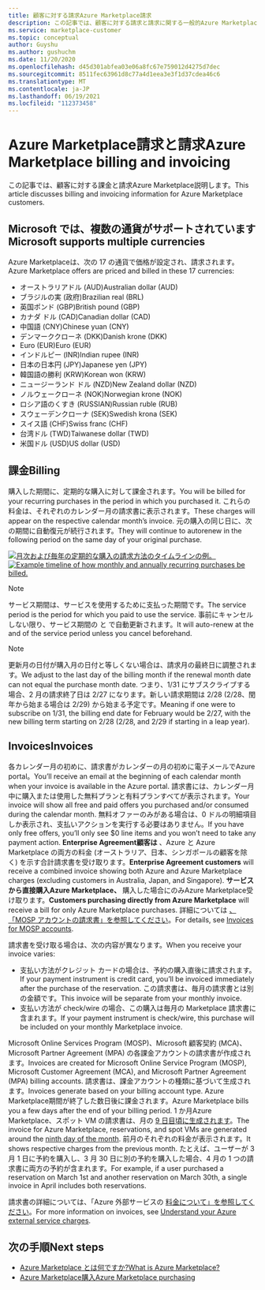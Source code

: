 ```yaml
---
title: 顧客に対する請求Azure Marketplace請求
description: この記事では、顧客に対する請求と請求に関する一般的Azure Marketplace説明します。
ms.service: marketplace-customer
ms.topic: conceptual
author: Guyshu
ms.author: gushuchm
ms.date: 11/20/2020
ms.openlocfilehash: d45d301abfea03e06a8fc67e759012d4275d7dec
ms.sourcegitcommit: 8511fec63961d8c77a4d1eea3e3f1d37cdea46c6
ms.translationtype: MT
ms.contentlocale: ja-JP
ms.lasthandoff: 06/19/2021
ms.locfileid: "112373458"
---
```

# <a name="azure-marketplace-billing-and-invoicing"></a><span data-ttu-id="adaf1-103">Azure Marketplace請求と請求</span><span class="sxs-lookup"><span data-stu-id="adaf1-103">Azure Marketplace billing and invoicing</span></span>

<span data-ttu-id="adaf1-104">この記事では、顧客に対する課金と請求Azure Marketplace説明します。</span><span class="sxs-lookup"><span data-stu-id="adaf1-104">This article discusses billing and invoicing information for Azure Marketplace customers.</span></span>

## <a name="microsoft-supports-multiple-currencies"></a><span data-ttu-id="adaf1-105">Microsoft では、複数の通貨がサポートされています</span><span class="sxs-lookup"><span data-stu-id="adaf1-105">Microsoft supports multiple currencies</span></span>

<span data-ttu-id="adaf1-106">Azure Marketplaceは、次の 17 の通貨で価格が設定され、請求されます。</span><span class="sxs-lookup"><span data-stu-id="adaf1-106">Azure Marketplace offers are priced and billed in these 17 currencies:</span></span>

- <span data-ttu-id="adaf1-107">オーストラリアドル (AUD)</span><span class="sxs-lookup"><span data-stu-id="adaf1-107">Australian dollar (AUD)</span></span>
- <span data-ttu-id="adaf1-108">ブラジルの実 (政府)</span><span class="sxs-lookup"><span data-stu-id="adaf1-108">Brazilian real (BRL)</span></span>
- <span data-ttu-id="adaf1-109">英国ポンド (GBP)</span><span class="sxs-lookup"><span data-stu-id="adaf1-109">British pound (GBP)</span></span>
- <span data-ttu-id="adaf1-110">カナダ ドル (CAD)</span><span class="sxs-lookup"><span data-stu-id="adaf1-110">Canadian dollar (CAD)</span></span>
- <span data-ttu-id="adaf1-111">中国語 (CNY)</span><span class="sxs-lookup"><span data-stu-id="adaf1-111">Chinese yuan (CNY)</span></span>
- <span data-ttu-id="adaf1-112">デンマーククローネ (DKK)</span><span class="sxs-lookup"><span data-stu-id="adaf1-112">Danish krone (DKK)</span></span>
- <span data-ttu-id="adaf1-113">Euro (EUR)</span><span class="sxs-lookup"><span data-stu-id="adaf1-113">Euro (EUR)</span></span>
- <span data-ttu-id="adaf1-114">インドルピー (INR)</span><span class="sxs-lookup"><span data-stu-id="adaf1-114">Indian rupee (INR)</span></span>
- <span data-ttu-id="adaf1-115">日本の日本円 (JPY)</span><span class="sxs-lookup"><span data-stu-id="adaf1-115">Japanese yen (JPY)</span></span>
- <span data-ttu-id="adaf1-116">韓国語の勝利 (KRW)</span><span class="sxs-lookup"><span data-stu-id="adaf1-116">Korean won (KRW)</span></span>
- <span data-ttu-id="adaf1-117">ニュージーランド ドル (NZD)</span><span class="sxs-lookup"><span data-stu-id="adaf1-117">New Zealand dollar (NZD)</span></span>
- <span data-ttu-id="adaf1-118">ノルウェークローネ (NOK)</span><span class="sxs-lookup"><span data-stu-id="adaf1-118">Norwegian krone (NOK)</span></span>
- <span data-ttu-id="adaf1-119">ロシア語のくすき (RUSSIAN)</span><span class="sxs-lookup"><span data-stu-id="adaf1-119">Russian ruble (RUB)</span></span>
- <span data-ttu-id="adaf1-120">スウェーデンクローナ (SEK)</span><span class="sxs-lookup"><span data-stu-id="adaf1-120">Swedish krona (SEK)</span></span>
- <span data-ttu-id="adaf1-121">スイス語 (CHF)</span><span class="sxs-lookup"><span data-stu-id="adaf1-121">Swiss franc (CHF)</span></span>
- <span data-ttu-id="adaf1-122">台湾ドル (TWD)</span><span class="sxs-lookup"><span data-stu-id="adaf1-122">Taiwanese dollar (TWD)</span></span>
- <span data-ttu-id="adaf1-123">米国ドル (USD)</span><span class="sxs-lookup"><span data-stu-id="adaf1-123">US dollar (USD)</span></span>

## <a name="billing"></a><span data-ttu-id="adaf1-124">課金</span><span class="sxs-lookup"><span data-stu-id="adaf1-124">Billing</span></span>

<span data-ttu-id="adaf1-125">購入した期間に、定期的な購入に対して課金されます。</span><span class="sxs-lookup"><span data-stu-id="adaf1-125">You will be billed for your recurring purchases in the period in which you purchased it.</span></span> <span data-ttu-id="adaf1-126">これらの料金は、それぞれのカレンダー月の請求書に表示されます。</span><span class="sxs-lookup"><span data-stu-id="adaf1-126">These charges will appear on the respective calendar month’s invoice.</span></span> <span data-ttu-id="adaf1-127">元の購入の同じ日に、次の期間に自動復元が続行されます。</span><span class="sxs-lookup"><span data-stu-id="adaf1-127">They will continue to autorenew in the following period on the same day of your original purchase.</span></span>

<span data-ttu-id="adaf1-128">[![月次および毎年の定期的な購入の請求方法のタイムラインの例。](media/billing/billing-charges-recurring.png)](media/billing/billing-charges-recurring.png#lightbox)</span><span class="sxs-lookup"><span data-stu-id="adaf1-128">[![Example timeline of how monthly and annually recurring purchases be billed.](media/billing/billing-charges-recurring.png)](media/billing/billing-charges-recurring.png#lightbox)</span></span>

>[!NOTE]
> <span data-ttu-id="adaf1-129">サービス期間は、サービスを使用するために支払った期間です。</span><span class="sxs-lookup"><span data-stu-id="adaf1-129">The service period is the period for which you paid to use the service.</span></span> <span data-ttu-id="adaf1-130">事前にキャンセルしない限り、サービス期間の と で自動更新されます。</span><span class="sxs-lookup"><span data-stu-id="adaf1-130">It will auto-renew at the and of the service period unless you cancel beforehand.</span></span>

> [!NOTE]
> <span data-ttu-id="adaf1-131">更新月の日付が購入月の日付と等しくない場合は、請求月の最終日に調整されます。</span><span class="sxs-lookup"><span data-stu-id="adaf1-131">We adjust to the last day of the billing month if the renewal month date can not equal the purchase month date.</span></span> <span data-ttu-id="adaf1-132">つまり、1/31 にサブスクライブする場合、2 月の請求終了日は 2/27 になります。新しい請求期間は 2/28 (2/28、閏年から始まる場合は 2/29) から始まる予定です。</span><span class="sxs-lookup"><span data-stu-id="adaf1-132">Meaning if one were to subscribe on 1/31, the billing end date for February would be 2/27, with the new billing term starting on 2/28 (2/28, and 2/29 if starting in a leap year).</span></span>

## <a name="invoices"></a><span data-ttu-id="adaf1-133">Invoices</span><span class="sxs-lookup"><span data-stu-id="adaf1-133">Invoices</span></span>

<span data-ttu-id="adaf1-134">各カレンダー月の初めに、請求書がカレンダーの月の初めに電子メールでAzure portal。</span><span class="sxs-lookup"><span data-stu-id="adaf1-134">You’ll receive an email at the beginning of each calendar month when your invoice is available in the Azure portal.</span></span> <span data-ttu-id="adaf1-135">請求書には、カレンダー月中に購入または使用した無料プランと有料プランすべてが表示されます。</span><span class="sxs-lookup"><span data-stu-id="adaf1-135">Your invoice will show all free and paid offers you purchased and/or consumed during the calendar month.</span></span> <span data-ttu-id="adaf1-136">無料オファーのみがある場合は、0 ドルの明細項目しか表示され、支払いアクションを実行する必要はありません。</span><span class="sxs-lookup"><span data-stu-id="adaf1-136">If you have only free offers, you’ll only see $0 line items and you won’t need to take any payment action.</span></span> <span data-ttu-id="adaf1-137">**Enterprise Agreement顧客は** 、Azure と Azure Marketplace の両方の料金 (オーストラリア、日本、シンガポールの顧客を除く) を示す合計請求書を受け取ります。</span><span class="sxs-lookup"><span data-stu-id="adaf1-137">**Enterprise Agreement customers** will receive a combined invoice showing both Azure and Azure Marketplace charges (excluding customers in Australia, Japan, and Singapore).</span></span> <span data-ttu-id="adaf1-138">**サービスから直接購入Azure Marketplace、** 購入した場合にのみAzure Marketplace受け取ります。</span><span class="sxs-lookup"><span data-stu-id="adaf1-138">**Customers purchasing directly from Azure Marketplace** will receive a bill for only Azure Marketplace purchases.</span></span> <span data-ttu-id="adaf1-139">詳細については [、「MOSP アカウントの請求書」を参照してください](/azure/cost-management-billing/understand/download-azure-invoice#invoices-for-mosp-billing-accounts)。</span><span class="sxs-lookup"><span data-stu-id="adaf1-139">For details, see [Invoices for MOSP accounts](/azure/cost-management-billing/understand/download-azure-invoice#invoices-for-mosp-billing-accounts).</span></span>

<span data-ttu-id="adaf1-140">請求書を受け取る場合は、次の内容が異なります。</span><span class="sxs-lookup"><span data-stu-id="adaf1-140">When you receive your invoice varies:</span></span>

- <span data-ttu-id="adaf1-141">支払い方法がクレジット カードの場合は、予約の購入直後に請求されます。</span><span class="sxs-lookup"><span data-stu-id="adaf1-141">If your payment instrument is credit card, you’ll be invoiced immediately after the purchase of the reservation.</span></span> <span data-ttu-id="adaf1-142">この請求書は、毎月の請求書とは別の金額です。</span><span class="sxs-lookup"><span data-stu-id="adaf1-142">This invoice will be separate from your monthly invoice.</span></span>
- <span data-ttu-id="adaf1-143">支払い方法が check/wire の場合、この購入は毎月の Marketplace 請求書に含まれます。</span><span class="sxs-lookup"><span data-stu-id="adaf1-143">If your payment instrument is check/wire, this purchase will be included on your monthly Marketplace invoice.</span></span>

<span data-ttu-id="adaf1-144">Microsoft Online Services Program (MOSP)、Microsoft 顧客契約 (MCA)、Microsoft Partner Agreement (MPA) の各課金アカウントの請求書が作成されます。</span><span class="sxs-lookup"><span data-stu-id="adaf1-144">Invoices are created for Microsoft Online Service Program (MOSP), Microsoft Customer Agreement (MCA), and Microsoft Partner Agreement (MPA) billing accounts.</span></span> <span data-ttu-id="adaf1-145">請求書は、課金アカウントの種類に基づいて生成されます。</span><span class="sxs-lookup"><span data-stu-id="adaf1-145">Invoices generate based on your billing account type.</span></span> <span data-ttu-id="adaf1-146">Azure Marketplace期間が終了した数日後に課金されます。</span><span class="sxs-lookup"><span data-stu-id="adaf1-146">Azure Marketplace bills you a few days after the end of your billing period.</span></span> <span data-ttu-id="adaf1-147">1 か月Azure Marketplace、スポット VM の請求書は、月の [9 日目頃に生成されます](/azure/cost-management-billing/understand/download-azure-invoice#invoices-for-mosp-billing-accounts)。</span><span class="sxs-lookup"><span data-stu-id="adaf1-147">The invoice for Azure Marketplace, reservations, and spot VMs are generated around the [ninth day of the month](/azure/cost-management-billing/understand/download-azure-invoice#invoices-for-mosp-billing-accounts).</span></span> <span data-ttu-id="adaf1-148">前月のそれぞれの料金が表示されます。</span><span class="sxs-lookup"><span data-stu-id="adaf1-148">It shows respective charges from the previous month.</span></span> <span data-ttu-id="adaf1-149">たとえば、ユーザーが 3 月 1 日に予約を購入し、3 月 30 日に別の予約を購入した場合、4 月の 1 つの請求書に両方の予約が含まれます。</span><span class="sxs-lookup"><span data-stu-id="adaf1-149">For example, if a user purchased a reservation on March 1st and another reservation on March 30th, a single invoice in April includes both reservations.</span></span>

<span data-ttu-id="adaf1-150">請求書の詳細については、「Azure 外部サービスの [料金について」を参照してください](/azure/cost-management-billing/understand/understand-azure-marketplace-charges)。</span><span class="sxs-lookup"><span data-stu-id="adaf1-150">For more information on invoices, see [Understand your Azure external service charges](/azure/cost-management-billing/understand/understand-azure-marketplace-charges).</span></span>

## <a name="next-steps"></a><span data-ttu-id="adaf1-151">次の手順</span><span class="sxs-lookup"><span data-stu-id="adaf1-151">Next steps</span></span>

- [<span data-ttu-id="adaf1-152">Azure Marketplace とは何ですか?</span><span class="sxs-lookup"><span data-stu-id="adaf1-152">What is Azure Marketplace?</span></span>](azure-marketplace-overview.md)
- [<span data-ttu-id="adaf1-153">Azure Marketplace購入</span><span class="sxs-lookup"><span data-stu-id="adaf1-153">Azure Marketplace purchasing</span></span>](azure-purchasing-invoicing.md)

